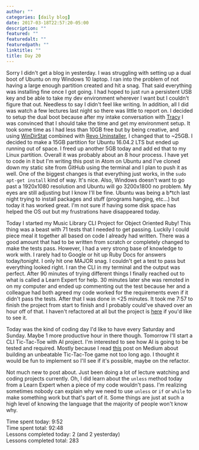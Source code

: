 ```yaml
---
author: ""
categories: [daily blog]
date: 2017-03-18T22:57:20-05:00
description: ""
featured: ""
featuredalt: ""
featuredpath: ""
linktitle: ""
title: Day 20
---
```


Sorry I didn't get a blog in yesterday. I was struggling with setting up a dual boot of Ubuntu on my Windows 10 laptop. I ran into the problem of not having a large enough partition created and hit a snag. That said everything was installing fine once I got going. I had hoped to just run a persistent USB key and be able to take my dev environment wherever I want but I couldn't figure that out. Needless to say I didn't feel like writing. In addition, all I did was watch a few lectures last night so there was little to report on. I decided to setup the dual boot because after my intake conversation with [Tracy][1] I was convinced that I should take the time and get my environment setup. It took some time as I had less than 10GB free but by being creative, and using [WinDirStat][2] combined with [Revo Uninstaller][3], I changed that to ~25GB. I decided to make a 15GB partition for Ubuntu 16.04.2 LTS but ended up running out of space. I freed up another 5GB today and add ed that to my Linux partition. Overall it was probably about an 8 hour process. I have yet to code in it but I'm writing this post in Atom on Ubuntu and I've cloned down my static site from GitHub using the terminal and I plan to push it as well. One of the biggest changes is that everything just works, in the `sudo apt-get install` kind of way. It's nice. Also, Windows doesn't want to go past a 1920x1080 resolution and Ubuntu will go 3200x1800 no problem. My eyes are still adjusting but I know I'll be fine. Ubuntu was being a b\*tch last night trying to install packages and stuff (programs hanging, etc...) but today it has worked great. I'm not sure if having some disk space has helped the OS out but my frustrations have disappeared today.

Today I started my Music Library CLI Project for Object Oriented Ruby! This thing was a beast with 71 tests that I needed to get passing. Luckily I could piece meal it together all based on code I already had written. There was a good amount that had to be written from scratch or completely changed to make the tests pass. However, I had a very strong base of knowledge to work with. I rarely had to Google or hit up Ruby Docs for answers today/tonight. I only hit one MAJOR snag. I couldn't get a test to pass but everything looked right. I ran the CLI in my terminal and the output was perfect. After 90 minutes of trying different things I finally reached out to what is called a Learn Expert for help. 30 minutes later she was remoted in on my computer and ended up commenting out the test because her and a colleague had both agreed my code worked for the requirements even if it didn't pass the tests. After that I was done in &lt;25 minutes. It took me 7:57 to finish the project from start to finish and I probably could've shaved over an hour off of that. I haven't refactored at all but the project is [here][4] if you'd like to see it.

Today was the kind of coding day I'd like to have every Saturday and Sunday. Maybe 1 more productive hour in there though. Tomorrow I'll start a CLI Tic-Tac-Toe with AI project. I'm interested to see how AI is going to be tested and required. Mostly because I read [this][5] post on Medium about building an unbeatable Tic-Tac-Toe game not too long ago. I thought it would be fun to implement so I'll see if it's possible, maybe on the refactor.

Not much new to post about. Just been doing a lot of lecture watching and coding projects currently. Oh, I did learn about the `unless` method today from a Learn Expert when a piece of my code wouldn't pass. I'm realizing sometimes nobody can explain why we need to use `unless` or `if` or `while` to make something work but that's part of it. Some things are just at such a high level of knowing the language that the majority of people won't know why.

Time spent today: 9:52  
Time spent total: 92:48  
Lessons completed today: 2 (and 2 yesterday)  
Lessons completed total: 283

[1]: https://github.com/tracypholmes

[2]: https://windirstat.net/

[3]: http://www.revouninstaller.com/index.html

[4]: https://github.com/itzsaga/ruby-music-library-cli-v-000

[5]: https://medium.freecodecamp.com/how-to-make-your-tic-tac-toe-game-unbeatable-by-using-the-minimax-algorithm-9d690bad4b37
